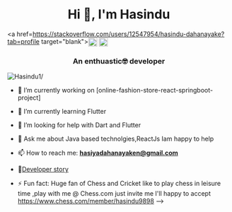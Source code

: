 <h1 align="center">Hi 👋, I'm Hasindu</h1>

<a href=https://stackoverflow.com/users/12547954/hasindu-dahanayake?tab=profile target="blank"><img align="center" src=https://cdn.jsdelivr.net/npm/simple-icons@3.0.1/icons/stackoverflow.svg alt="Hasindu1" height="20" width="20" /></a>
<a href=https://meta.stackexchange.com/users/751179/hasindu-dahanayake target="blank"><img align="center" src=https://cdn.jsdelivr.net/npm/simple-icons@3.0.1/icons/stackexchange.svg alt="Hasindu1" height="20" width="20" /></a>

<h3 align="center">An enthuastic🤓 developer </h3>
<p align="left"> <img src=https://komarev.com/ghpvc/?username=Hasindu1 alt=Hasindu1/> </p>

- 🔭 I’m currently working on [online-fashion-store-react-springboot-project]

- 🌱 I’m currently learning Flutter

- 🤔 I’m looking for help with Dart and Flutter

- 💬 Ask me about Java based technolgies,ReactJs Iam happy to help

- 📫 How to reach me: **hasiyadahanayaken@gmail.com**

- 📝[Developer story](https://stackoverflow.com/story/hasindudahanayake)

- ⚡ Fun fact: Huge fan of Chess and Cricket like to play chess in leisure time ,play with me @ Chess.com just invite me I'll happy to accept https://www.chess.com/member/hasindu9898
-->


